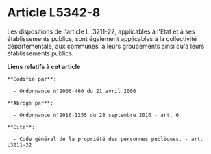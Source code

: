 # Article L5342-8

Les dispositions de l'article L. 3211-22, applicables à l'Etat et à ses établissements publics, sont également applicables à
la collectivité départementale, aux communes, à leurs groupements ainsi qu'à leurs établissements publics.

**Liens relatifs à cet article**

	**Codifié par**:

	  - Ordonnance n°2006-460 du 21 avril 2006

	**Abrogé par**:

	  - Ordonnance n°2016-1255 du 28 septembre 2016 - art. 6

	**Cite**:

	  - Code général de la propriété des personnes publiques. - art. L3211-22
